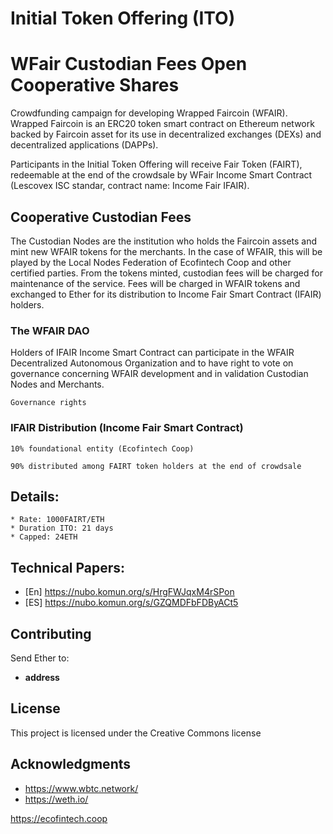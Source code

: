 # Initial Token Offering (ITO)





#  WFair Custodian Fees Open Cooperative Shares

Crowdfunding campaign for developing Wrapped Faircoin (WFAIR).
Wrapped Faircoin is an ERC20 token smart contract on Ethereum network backed by Faircoin asset for its use in decentralized exchanges (DEXs) and decentralized applications (DAPPs).

Participants in the Initial Token Offering will receive Fair Token (FAIRT), redeemable at the end of the crowdsale by WFair Income Smart Contract (Lescovex ISC standar, contract name: Income Fair IFAIR).



## Cooperative Custodian Fees

The Custodian Nodes are the institution who holds the Faircoin assets and mint new WFAIR tokens for the merchants. In the case of WFAIR, this
will be played by the Local Nodes Federation of Ecofintech Coop and other certified parties. 
From the tokens minted, custodian fees will be charged for maintenance of the service. Fees will be charged in WFAIR tokens and exchanged to Ether for its distribution to Income Fair Smart Contract (IFAIR) holders.

### The WFAIR DAO

Holders of IFAIR Income Smart Contract can participate in the WFAIR Decentralized Autonomous Organization and to have right to vote on governance concerning WFAIR development and in validation Custodian Nodes and Merchants.


```
Governance rights
```

### IFAIR Distribution (Income Fair Smart Contract)


```
10% foundational entity (Ecofintech Coop)

90% distributed among FAIRT token holders at the end of crowdsale
```

## Details:

```
* Rate: 1000FAIRT/ETH
* Duration ITO: 21 days
* Capped: 24ETH
```


## Technical Papers:

* [En] https://nubo.komun.org/s/HrgFWJqxM4rSPon
* [ES] https://nubo.komun.org/s/GZQMDFbFDByACt5


## Contributing

Send Ether to:

* **address** 



## License

This project is licensed under the Creative Commons license

## Acknowledgments

* https://www.wbtc.network/
* https://weth.io/


https://ecofintech.coop



